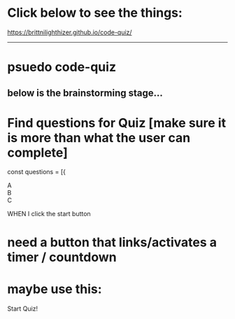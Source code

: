 # Click below to see the things:
https://brittnilighthizer.github.io/code-quiz/

-------------------------------------------------------------------------------

# psuedo code-quiz 
below is the brainstorming stage...
------

# Find questions for Quiz [make sure it is more than what the user can complete]
const questions = [{

<div id="choices">
<div class="choice" id="A" onclick="checkAnswer('A')">A</div>
<div class="choice" id="B" onclick="checkAnswer('B')">B</div>
<div class="choice" id="C" onclick="checkAnswer('C')">C</div>
</div>

WHEN I click the start button
# need a button that links/activates a timer / countdown
# maybe use this:
<div id="start"> Start Quiz! </div>
<div id="quiz" style="display: none;">

const start = document.getElementById("start");
const quiz = document.getElementById("quiz");
start.addEventListener("click", startQuiz);

function startQuiz(){
    start.style.display = "none";
    timer
    score
}

THEN a timer starts and I am presented with a question
<div id="timer">
<div id="counter"> </div>

    maybe use this:
var countdown = function(num) {
  for (var i = num; i > 0; i--) {
    console.log(i);
  }
};

    var num = 15;
    countdown(num);
    expect(console.log.calledWith()).to.eql([
    15,
    14,
    13,
    12,
    11,
    10,
    9,
    8,
    7,
    6,
    5,
    4,
    3,
    2,
    1
    ]);

WHEN I answer a question
# prompt / select (how do i do multiple choice?)

THEN I am presented with another question
# activates next question

WHEN I answer a question incorrectly
# if else statements to determine correct answer, else being incorrect
function checkAnswer(answer){
    if(questions[runningQuestionsIndex].correct ==     ){
        score++;
        moreTimeInt(timer);
    }
    else {
        score--;
        lessTimeInt(timer);
    }



THEN time is subtracted from the clock
# if else (incorrect); -5 seconds from timer

WHEN all questions are answered or the timer reaches 0
THEN the game is over

WHEN the game is over
THEN I can save my initials and score
# prompt initials
# use prompt value (userInitials) + score and present 

# from calculator activity
$(".btn-primary")  
# this targetted all of the buttons by the class/sub-class
$(".btn-primary").on("click", function()){
    console.log(this)
}


# 
  $(".number").on("click", function(){
  $("#first-number").append($(this).val())
  console.log(this);
});
